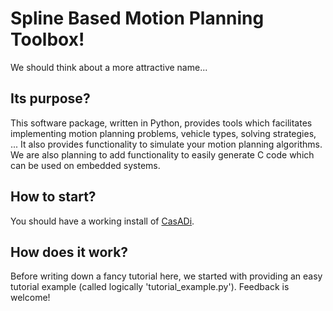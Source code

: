 # Spline Based Motion Planning Toolbox!
We should think about a more attractive name...

## Its purpose?
This software package, written in Python, provides tools which facilitates implementing motion planning problems, vehicle types, solving strategies, ... It also provides functionality to simulate your motion planning algorithms. We are also planning to add functionality to easily generate C code which can be used on embedded systems.

## How to start?
You should have a working install of [CasADi](https://github.com/casadi/casadi/wiki).

## How does it work?
Before writing down a fancy tutorial here, we started with providing an easy tutorial example (called logically 'tutorial_example.py'). Feedback is welcome!
